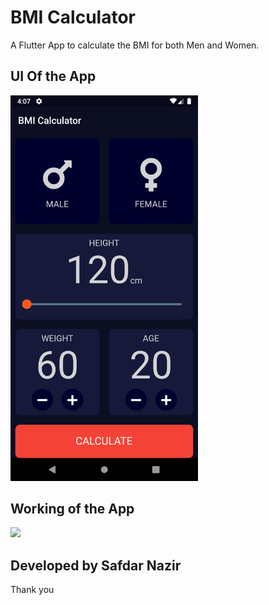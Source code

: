 # BMI Calculator

A Flutter App to calculate the BMI for both Men and Women.

## UI Of the App

<img src="https://github.com/Safdar-Nazir/Images/blob/master/UI%20of%20BMI%20Calculator.png" width="300">



## Working of the App

<img src="https://github.com/Safdar-Nazir/Images/blob/master/BMI%20Calculator%20Gif.gif" width="300">


## Developed by Safdar Nazir

Thank you

